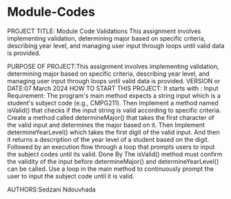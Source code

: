 # Module-Codes
PROJECT TITLE: Module Code Validations
This assignment involves implementing validation, determining major based on specific criteria, describing year level, and managing user input through loops until valid data is provided.

PURPOSE OF PROJECT:This assignment involves implementing validation, determining major based on specific criteria, describing year level, and managing user input through loops until valid data is provided.
VERSION or DATE:07 March 2024
HOW TO START THIS PROJECT: 
It starts with :
Input Requirement: The program's main method expects a string input which is a student's subject code (e.g., CMPG211).
Then Implement a method named isValid() that checks if the input string is valid according to specific criteria.
Create a method called determineMajor() that takes the first character of the valid input and determines the major based on it.
Then Implement determineYearLevel() which takes the first digit of the valid input. And then it returns a description of the year level of a student based on the digit.
Followed by an execution flow through a loop that prompts users to input the subject codes until its valid. Done By 
The isValid() method must confirm the validity of the input before determineMajor() and determineYearLevel() can be called.
Use a loop in the main method to continuously prompt the user to input the subject code until it is valid.

AUTHORS:Sedzani Ndouvhada

